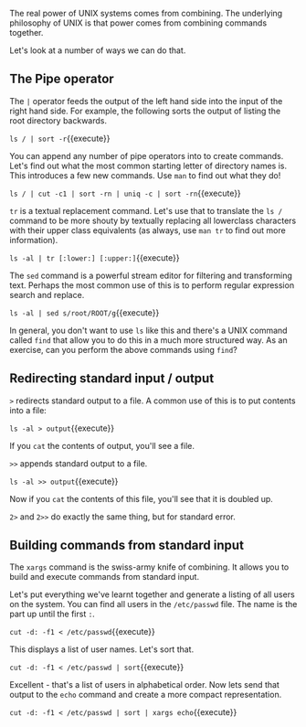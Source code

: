 The real power of UNIX systems comes from combining. The underlying philosophy of UNIX is that power comes from combining commands together.

Let's look at a number of ways we can do that.

## The Pipe operator

The `|` operator feeds the output of the left hand side into the input of the right hand side. For example, the following sorts the output of listing the root directory backwards.

`ls / | sort -r`{{execute}}

You can append any number of pipe operators into to create commands. Let's find out what the most common starting letter of directory names is. This introduces a few new commands. Use `man` to find out what they do!

`ls / | cut -c1 | sort -rn | uniq -c | sort -rn`{{execute}}

`tr` is a textual replacement command. Let's use that to translate the `ls /` command to be more shouty by textually replacing all lowerclass characters with their upper class equivalents (as always, use `man tr` to find out more information).

`ls -al | tr [:lower:] [:upper:]`{{execute}}

The `sed` command is a powerful stream editor for filtering and transforming text. Perhaps the most common use of this is to perform regular expression search and replace.

`ls -al | sed s/root/ROOT/g`{{execute}}

In general, you don't want to use `ls` like this and there's a UNIX command called `find` that allow you to do this in a much more structured way. As an exercise, can you perform the above commands using `find`?

## Redirecting standard input / output

`>` redirects standard output to a file. A common use of this is to put contents into a file:

`ls -al > output`{{execute}}

If you `cat` the contents of output, you'll see a file.

`>>` appends standard output to a file.

`ls -al >> output`{{execute}}

Now if you `cat` the contents of this file, you'll see that it is doubled up.

`2>` and `2>>` do exactly the same thing, but for standard error.

## Building commands from standard input

The `xargs` command is the swiss-army knife of combining. It allows you to build and execute commands from standard input.

Let's put everything we've learnt together and generate a listing of all users on the system. You can find all users in the `/etc/passwd` file. The name is the part up until the first `:`.

`cut -d: -f1 < /etc/passwd`{{execute}}

This displays a list of user names. Let's sort that.

`cut -d: -f1 < /etc/passwd | sort`{{execute}}

Excellent - that's a list of users in alphabetical order. Now lets send that output to the `echo` command and create a more compact representation.

`cut -d: -f1 < /etc/passwd | sort | xargs echo`{{execute}}

